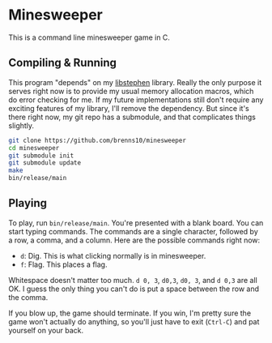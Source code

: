 Minesweeper
===========

This is a command line minesweeper game in C.


Compiling & Running
-------------------

This program "depends" on my
[libstephen](https://github.com/brenns10/libstephen) library.  Really the only
purpose it serves right now is to provide my usual memory allocation macros,
which do error checking for me.  If my future implementations still don't
require any exciting features of my library, I'll remove the dependency.  But
since it's there right now, my git repo has a submodule, and that complicates
things slightly.

```bash
git clone https://github.com/brenns10/minesweeper
cd minesweeper
git submodule init
git submodule update
make
bin/release/main
```


Playing
-------

To play, run `bin/release/main`.  You're presented with a blank board.  You can
start typing commands.  The commands are a single character, followed by a row,
a comma, and a column.  Here are the possible commands right now:

* `d`: Dig.  This is what clicking normally is in minesweeper.
* `f`: Flag.  This places a flag.

Whitespace doesn't matter too much.  `d 0, 3`, `d0,3`, `d0, 3`, and `d 0,3` are
all OK.  I guess the only thing you can't do is put a space between the row and
the comma.

If you blow up, the game should terminate.  If you win, I'm pretty sure the game
won't actually do anything, so you'll just have to exit (`Ctrl-C`) and pat
yourself on your back.
